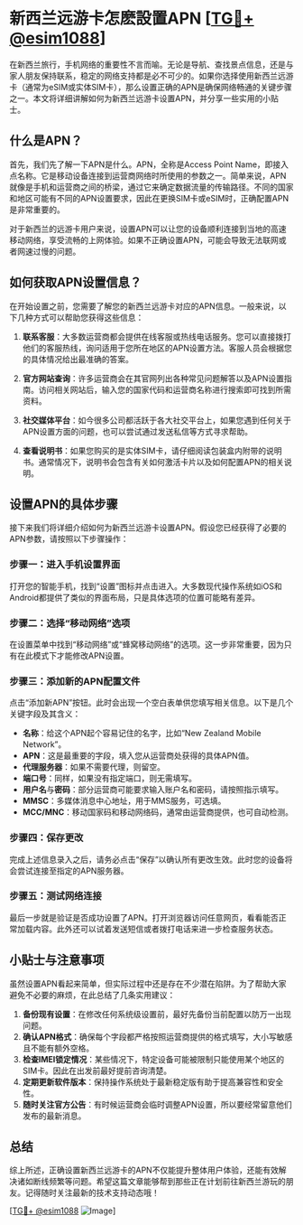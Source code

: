 # 新西兰远游卡怎麽設置APN [[TG💪+ @esim1088](https://t.me/s/esim1088)]

在新西兰旅行，手机网络的重要性不言而喻。无论是导航、查找景点信息，还是与家人朋友保持联系，稳定的网络支持都是必不可少的。如果你选择使用新西兰远游卡（通常为eSIM或实体SIM卡），那么设置正确的APN是确保网络畅通的关键步骤之一。本文将详细讲解如何为新西兰远游卡设置APN，并分享一些实用的小贴士。

## 什么是APN？

首先，我们先了解一下APN是什么。APN，全称是Access Point Name，即接入点名称。它是移动设备连接到运营商网络时所使用的参数之一。简单来说，APN就像是手机和运营商之间的桥梁，通过它来确定数据流量的传输路径。不同的国家和地区可能有不同的APN设置要求，因此在更换SIM卡或eSIM时，正确配置APN是非常重要的。

对于新西兰的远游卡用户来说，设置APN可以让您的设备顺利连接到当地的高速移动网络，享受流畅的上网体验。如果不正确设置APN，可能会导致无法联网或者网速过慢的问题。

## 如何获取APN设置信息？

在开始设置之前，您需要了解您的新西兰远游卡对应的APN信息。一般来说，以下几种方式可以帮助您获得这些信息：

1. **联系客服**：大多数运营商都会提供在线客服或热线电话服务。您可以直接拨打他们的客服热线，询问适用于您所在地区的APN设置方法。客服人员会根据您的具体情况给出最准确的答案。

2. **官方网站查询**：许多运营商会在其官网列出各种常见问题解答以及APN设置指南。访问相关网站后，输入您的国家代码和运营商名称进行搜索即可找到所需资料。

3. **社交媒体平台**：如今很多公司都活跃于各大社交平台上，如果您遇到任何关于APN设置方面的问题，也可以尝试通过发送私信等方式寻求帮助。

4. **查看说明书**：如果您购买的是实体SIM卡，请仔细阅读包装盒内附带的说明书。通常情况下，说明书会包含有关如何激活卡片以及如何配置APN的相关说明。

## 设置APN的具体步骤

接下来我们将详细介绍如何为新西兰远游卡设置APN。假设您已经获得了必要的APN参数，请按照以下步骤操作：

### 步骤一：进入手机设置界面

打开您的智能手机，找到“设置”图标并点击进入。大多数现代操作系统如iOS和Android都提供了类似的界面布局，只是具体选项的位置可能略有差异。

### 步骤二：选择“移动网络”选项

在设置菜单中找到“移动网络”或“蜂窝移动网络”的选项。这一步非常重要，因为只有在此模式下才能修改APN设置。

### 步骤三：添加新的APN配置文件

点击“添加新APN”按钮。此时会出现一个空白表单供您填写相关信息。以下是几个关键字段及其含义：

- **名称**：给这个APN起个容易记住的名字，比如“New Zealand Mobile Network”。
- **APN**：这是最重要的字段，填入您从运营商处获得的具体APN值。
- **代理服务器**：如果不需要代理，则留空。
- **端口号**：同样，如果没有指定端口，则无需填写。
- **用户名**与**密码**：部分运营商可能要求输入账户名和密码，请按照指示填写。
- **MMSC**：多媒体消息中心地址，用于MMS服务，可选填。
- **MCC/MNC**：移动国家码和移动网络码，通常由运营商提供，也可自动检测。

### 步骤四：保存更改

完成上述信息录入之后，请务必点击“保存”以确认所有更改生效。此时您的设备将会尝试连接至指定的APN服务器。

### 步骤五：测试网络连接

最后一步就是验证是否成功设置了APN。打开浏览器访问任意网页，看看能否正常加载内容。此外还可以试着发送短信或者拨打电话来进一步检查服务状态。

## 小贴士与注意事项

虽然设置APN看起来简单，但实际过程中还是存在不少潜在陷阱。为了帮助大家避免不必要的麻烦，在此总结了几条实用建议：

1. **备份现有设置**：在修改任何系统级设置前，最好先备份当前配置以防万一出现问题。
2. **确认APN格式**：确保每个字段都严格按照运营商提供的格式填写，大小写敏感且不能有额外空格。
3. **检查IMEI锁定情况**：某些情况下，特定设备可能被限制只能使用某个地区的SIM卡。因此在出发前最好提前咨询清楚。
4. **定期更新软件版本**：保持操作系统处于最新稳定版有助于提高兼容性和安全性。
5. **随时关注官方公告**：有时候运营商会临时调整APN设置，所以要经常留意他们发布的最新消息。

## 总结

综上所述，正确设置新西兰远游卡的APN不仅能提升整体用户体验，还能有效解决诸如断线频繁等问题。希望这篇文章能够帮到那些正在计划前往新西兰游玩的朋友。记得随时关注最新的技术支持动态哦！

[[TG💪+ @esim1088](https://t.me/s/esim1088) ![Image](https://i.postimg.cc/4NQfJmqS/Snipaste-2025-05-13-00-14-12.png)]